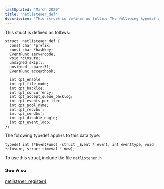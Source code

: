 ```yaml
---
lastUpdated: "March 2020"
title: "netlistener_def"
description: "This struct is defined as follows The following typedef applies to this data type typedef int Event Func struct Event event int eventtype void closure struct timeval now To use this struct include the file netlistener h netlistener register 4..."
---
```


This struct is defined as follows:

```
struct _netlistener_def {
  const char *prefix;
  const char *hashkey;
  EventFunc servercode;
  void *closure;
  unsigned skip:1;
  unsigned _spare:31;
  EventFunc accepthook;

  int opt_enable;
  int opt_file_mode;
  int opt_backlog;
  int opt_concurrency;
  int opt_accept_queue_backlog;
  int opt_events_per_iter;
  int opt_pool_name;
  int opt_recvbuf;
  int opt_sendbuf;
  int opt_disable_nagle;
  int opt_event_loop;
};
```

The following typedef applies to this data type:

`typedef int (*EventFunc) (struct _Event * event, int eventtype, void *closure, struct timeval * now);`

To use this struct, include the file `netlistener.h`.

### <a name="idp37488048"></a> See Also

[netlistener_register4](/momentum/3/3-api/apis-netlistener-register-4)